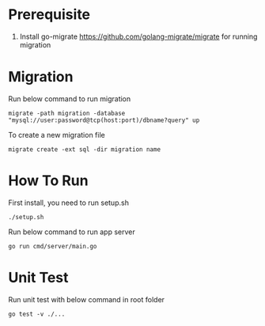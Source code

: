 # Prerequisite

1. Install go-migrate https://github.com/golang-migrate/migrate for running migration


# Migration

Run below command to run migration

```
migrate -path migration -database "mysql://user:password@tcp(host:port)/dbname?query" up
```

To create a new migration file

```
migrate create -ext sql -dir migration name
```

# How To Run

First install, you need to run setup.sh

```
./setup.sh
```

Run below command to run app server

```
go run cmd/server/main.go
```

# Unit Test
Run unit test with below command in root folder

```
go test -v ./...
```
